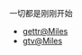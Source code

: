 一切都是刚刚开始
- [gettr@Miles](https://gettr.com/user/Miles)
- [gtv@Miles](https://gtv.org/user/5e596957357cc612d35a8044)

